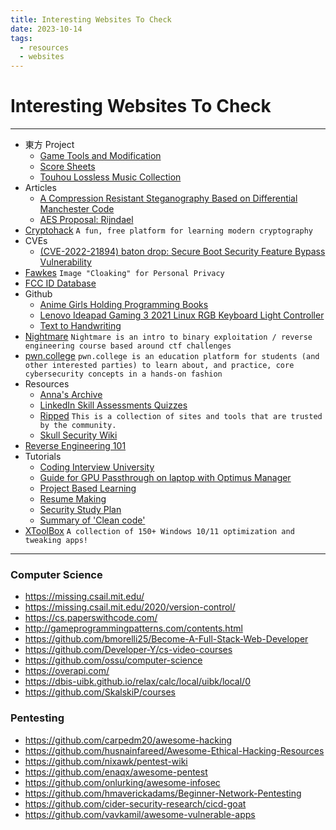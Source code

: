 ```yaml
---
title: Interesting Websites To Check
date: 2023-10-14
tags:
  - resources
  - websites
---
```


# Interesting Websites To Check

---

- 東方 Project
	- [Game Tools and Modification](https://en.touhouwiki.net/wiki/Game_Tools_and_Modifications)
	- [Score Sheets](http://illusionaryscore.web.fc2.com/score.html)
	- [Touhou Lossless Music Collection](http://illusionaryscore.web.fc2.com/score.html)
- Articles
	- [A Compression Resistant Steganography Based on Differential Manchester Code](https://www.mdpi.com/2073-8994/13/2/165)
	- [AES Proposal: Rijndael](https://csrc.nist.gov/csrc/media/projects/cryptographic-standards-and-guidelines/documents/aes-development/rijndael-ammended.pdf)
- [Cryptohack](https://cryptohack.org/) `A fun, free platform for learning modern cryptography`
- CVEs
	- [(CVE-2022-21894) baton drop: Secure Boot Security Feature Bypass Vulnerability](https://github.com/Wack0/CVE-2022-21894)
- [Fawkes](https://sandlab.cs.uchicago.edu/fawkes/) `Image "Cloaking" for Personal Privacy`
- [FCC ID Database](https://fccid.io/)
- Github
	- [Anime Girls Holding Programming Books](https://github.com/cat-milk/Anime-Girls-Holding-Programming-Books "https://github.com/cat-milk/Anime-Girls-Holding-Programming-Books")
	- [Lenovo Ideapad Gaming 3 2021 Linux RGB Keyboard Light Controller](https://github.com/InstinctEx/lenovo-ideapad-legion-keyboard-led)
	- [Text to Handwriting](https://saurabhdaware.github.io/text-to-handwriting/)
- [Nightmare](https://guyinatuxedo.github.io/) `Nightmare is an intro to binary exploitation / reverse engineering course based around ctf challenges`
- [pwn.college](https://pwn.college/) `pwn.college is an education platform for students (and other interested parties) to learn about, and practice, core cybersecurity concepts in a hands-on fashion`
- Resources
	- [Anna's Archive](https://annas-archive.org/)
	- [LinkedIn Skill Assessments Quizzes](https://github.com/Ebazhanov/linkedin-skill-assessments-quizzes)
	- [Ripped](https://ripped.guide/) `This is a collection of sites and tools that are trusted by the community.`
	- [Skull Security Wiki](https://wiki.skullsecurity.org/index.php/Main_Page)
- [Reverse Engineering 101](https://malwareunicorn.org/workshops/re101.html)
- Tutorials
	- [Coding Interview University](https://github.com/jwasham/coding-interview-university)
	- [Guide for GPU Passthrough on laptop with Optimus Manager](https://github.com/mysteryx93/GPU-Passthrough-with-Optimus-Manager-Guide)
	- [Project Based Learning](https://github.com/practical-tutorials/project-based-learning)
	- [Resume Making](https://www.careercup.com/resume)
	- [Security Study Plan](https://github.com/jassics/security-study-plan)
	- [Summary of 'Clean code'](https://gist.github.com/wojteklu/73c6914cc446146b8b533c0988cf8d29)
- [XToolBox](https://github.com/xemulat/XToolbox) `A collection of 150+ Windows 10/11 optimization and tweaking apps! `

---

### Computer Science

- https://missing.csail.mit.edu/
- https://missing.csail.mit.edu/2020/version-control/
- https://cs.paperswithcode.com/
- http://gameprogrammingpatterns.com/contents.html
- https://github.com/bmorelli25/Become-A-Full-Stack-Web-Developer
- https://github.com/Developer-Y/cs-video-courses
- https://github.com/ossu/computer-science
- https://overapi.com/
- https://dbis-uibk.github.io/relax/calc/local/uibk/local/0
- https://github.com/SkalskiP/courses

### Pentesting

- https://github.com/carpedm20/awesome-hacking
- https://github.com/husnainfareed/Awesome-Ethical-Hacking-Resources
- https://github.com/nixawk/pentest-wiki
- https://github.com/enaqx/awesome-pentest
- https://github.com/onlurking/awesome-infosec
- https://github.com/hmaverickadams/Beginner-Network-Pentesting
- https://github.com/cider-security-research/cicd-goat
- https://github.com/vavkamil/awesome-vulnerable-apps